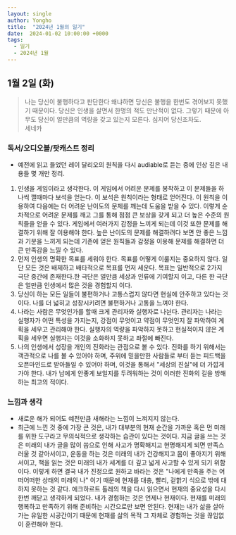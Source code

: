 ```yaml
---
layout: single
author: Yongho
title:  "2024년 1월의 일기"
date:  2024-01-02 10:00:00 +0000
tags:
  - 일기
  - 2024년 1월
---
```


## 1월 2일 (화)
> 나는 당신이 불행하다고 판단한다 왜냐하면 당신은 불행을 한번도 겪어보지 못했기 때문이다. 당신은 인생을 살면서 한명의 적도 만난적이 없다. 그렇기 때문에 아무도 당신이 얼만큼의 역량을 갖고 있는지 모른다. 심지어 당신조차도.  
> 세네카

### 독서/오디오블/팟캐스트 정리
- 예전에 읽고 들었던 레이 달리오의 원칙을 다시 audiable로 듣는 중에 인상 깊은 내용들 몇 개만 정리.
1. 인생을 게임이라고 생각한다. 이 게임에서 어려운 문제를 봉착하고 이 문제들을 하나씩 깰때마다 보석을 얻는다. 이 보석은 원칙이라는 형태로 얻어진다. 이 원칙을 이용하여 다음에는 더 어려운 난이도의 문제를 깨는데 도움을 받을 수 있다. 이렇게 순차적으로 어려운 문제를 깨고 그를 통해 점점 큰 보상을 갖게 되고 더 높은 수준의 원칙들을 얻을 수 있다. 게임에서 여러가지 감정을 느끼게 되는데 이것 또한 문제를 해결하기 위해 잘 이용해야 한다. 높은 난이도의 문제를 해결하려다 보면 안 좋은 느낌과 기분을 느끼게 되는데 기존에 얻은 원칙들과 감정을 이용해 문제를 해결하면 더 큰 만족감을 느낄 수 있다.     
2. 먼저 인생의 명확한 목표를 세워야 한다. 목표를 어떻게 이룰지는 중요하지 않다. 일단 모든 것은 배제하고 배타적으로 목표를 먼저 세운다. 목표는 일반적으로 2가지 극단 중간에 존재한다.한 극단은 얼만큼 세상과 인류에 기여할지 이고, 다른 한 극단은 얼만큼 인생에서 많은 것을 경험할지 이다.
3. 당신이 하는 모든 일들이 불편하거나 고통스럽지 않다면 현실에 안주하고 있다는 것이다. 나를 더 넓히고 성장시키려면 불편하거나 고통을 느껴야 한다.
4. 나라는 사람은 무엇인가를 할때 크게 관리자와 실행자로 나뉜다. 관리자는 나라는 실행자가 어떤 특성을 가지는지, 강점이 무엇이고 약점이 무엇인지 잘 파악하여 계획을 세우고 관리해야 한다. 실행자의 역량을 파악하지 못하고 현실적이지 않은 계획을 세우면 실행자는 이것을 소화하지 못하고 좌절에 빠진다.   
5. 나의 인생에서 성장을 개인의 진화라는 관점으로 볼 수 있다. 진화를 하기 위해서는 객관적으로 나를 볼 수 있어야 하며, 주위에 믿을만한 사람들로 부터 듣는 피드백을 오픈마인드로 받아들일 수 있어야 하며, 이것을 통해서 "세상의 진실"에 더 가깝게 가야 한다. 내가 남에게 안좋게 보일지를 두려워하는 것이 이러한 진화의 길을 방해하는 최고의 적이다.     

### 느낌과 생각
- 새로운 해가 되어도 예전만큼 새해라는 느낌이 느껴지지 않는다.
- 최근에 느낀 것 중에 가장 큰 것은, 내가 대부분의 현재 순간을 가까운 혹은 먼 미래를 위한 도구라고 무의식적으로 생각하는 습관이 있다는 것이다. 지금 글을 쓰는 것은 미래의 내가 글을 많이 씀으로 인해 사고가 명확해지고 현명해지게 되면 만족스러울 것 같아서이고, 운동을 하는 것은 미래의 내가 건강해지고 몸이 좋아지기 위해서이고, 책을 읽는 것은 미래의 내가 세계를 더 깊고 넓게 사고할 수 있게 되기 위함이다. 이렇게 하면 결국 내가 진정으로 원하고 바라는 것은 "나에게 만족을 주는 어떠어떠한 상태의 미래의 나" 이기 때문에 현재를 대충, 빨리, 겉핡기 식으로 밖에 대하지 못하는 것 같다. 에크하르트 톨레의 책을 다시 읽으면서 현재의 중요성을 다시 한번 깨닫고 생각하게 되었다. 내가 경험하는 것은 언제나 현재이다. 현재를 미래의 행복하고 만족하기 위해 준비하는 시간으로만 보면 안된다. 현재는 내가 삶을 살아가는 유일한 시공간이기 때문에 현재를 삶의 목적 그 자체로 경험하는 것을 끊임없이 훈련해야 한다.     
